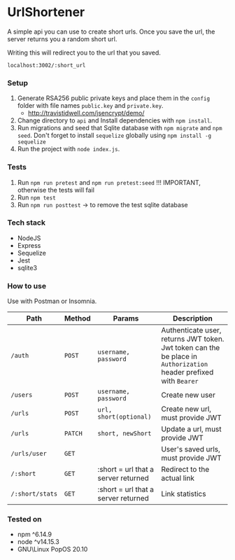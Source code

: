 # UrlShortener

A simple api you can use to create short urls. Once you save the url, the server returns you a random short url.

Writing this will redirect you to the url that you saved.

```
localhost:3002/:short_url
```

### Setup
1. Generate RSA256 public private keys and place them in the `config` folder with file names `public.key` and `private.key`.
    - http://travistidwell.com/jsencrypt/demo/
2. Change directory to `api` and Install dependencies with `npm install`.
3. Run migrations and seed that Sqlite database with `npm migrate` and `npm seed`. Don't forget to install `sequelize` globally using `npm install -g sequelize`
4. Run the project with `node index.js`.

### Tests
1. Run `npm run pretest` and `npm run pretest:seed` !!! IMPORTANT, otherwise the tests will fail
2. Run `npm test`
3. Run `npm run posttest` -> to remove the test sqlite database

### Tech stack
- NodeJS
- Express
- Sequelize
- Jest
- sqlite3

### How to use
Use with Postman or Insomnia.

| Path | Method | Params | Description |
| - | - | - | - |
| `/auth` | `POST` | `username, password` | Authenticate user, returns JWT token.  Jwt token can the be place in `Authorization` header prefixed with `Bearer`|
| `/users` | `POST` | `username, password` | Create new user |
| `/urls` | `POST` | `url, short(optional)` | Create new url, must provide JWT |
| `/urls` | `PATCH` | `short, newShort` | Update a url, must provide JWT |
| `/urls/user` | `GET` | | User's saved urls, must provide JWT |
| `/:short` | `GET` | :short = url that a server returned | Redirect to the actual link|
| `/:short/stats` | `GET` | :short = url that a server returned | Link statistics |

### Tested on
- npm  ^6.14.9
- node ^v14.15.3
- GNU\Linux PopOS 20.10